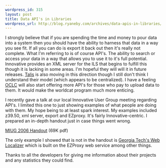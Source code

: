 ```yaml
--- 
wordpress_id: 315
layout: post
title: Data API's in Libraries
wordpress_url: http://blog.ryaneby.com/archives/data-apis-in-libraries/
---
```

I strongly believe that if you are spending the time and money to pour data into a system then you should have the ability to harness that data in a way you see fit. If all you can do is export it back out then it's really not complete. What I'm referring to is of course API's. The ability to search or access your data in a way that allows you to use it to it's full potential. Innovative provides an XML server for the ILS that begins to fulfill this though it is lacking in some areas. I'm hopeful they will will it in future releases. <a href="http://www.talis.com/">Talis</a> is also moving in this direction though I still don't think I understand their model (which appears to be centralized). I have a feeling <a href="http://www.oclc.org/">OCLC</a> will also start offering more API's for those who pay to upload data to them. It would make the worldcat program much more enticing.

I recently gave a talk at our local Innovative User Group meeting regarding API's. I limited this one to just showing examples of what people are doing with them. My hope being to at least spark interest. My examples included z39.50, xml server, export and EZproxy. It's fairly Innovative-centric. I prepared an in-depth handout just in case things went wrong.

<a href="http://www.lib.msu.edu/ebyryan/presentations/miug2006handout.pdf">MIUG 2006 Handout</a> (69K pdf)

The only example I showed that is not in the handout is <a href="http://www.library.gatech.edu/research_help/web_localizer.html">Georgia Tech's Web Localizer</a> which is built on the EZProxy web service among other things.

Thanks to all the developers for giving me information about their projects and any statistics they could find.
